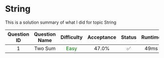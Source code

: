 # String


This is a solution summary of what I did for topic String

Question ID | Question Name | Difficulty | Acceptance | Status | Runtime | Memory | Updated Runtime | Updated Memory
:---------: | :-----------: | :--------: | :--------: | :----: | :-----: | :----: | :-------------: | :------------:
1 | Two Sum | <font color = green> Easy </font> | 47.0% | ✅ | 49ms  | 39MB | 3ms | 39.7MB



